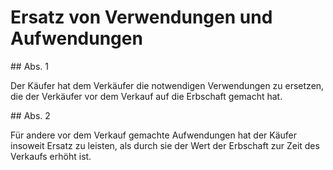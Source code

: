 # Ersatz von Verwendungen und Aufwendungen



\#\# Abs. 1

 Der Käufer hat dem Verkäufer die notwendigen Verwendungen zu ersetzen, die der Verkäufer vor dem Verkauf auf die Erbschaft gemacht hat.

\#\# Abs. 2

 Für andere vor dem Verkauf gemachte Aufwendungen hat der Käufer insoweit Ersatz zu leisten, als durch sie der Wert der Erbschaft zur Zeit des Verkaufs erhöht ist. 

